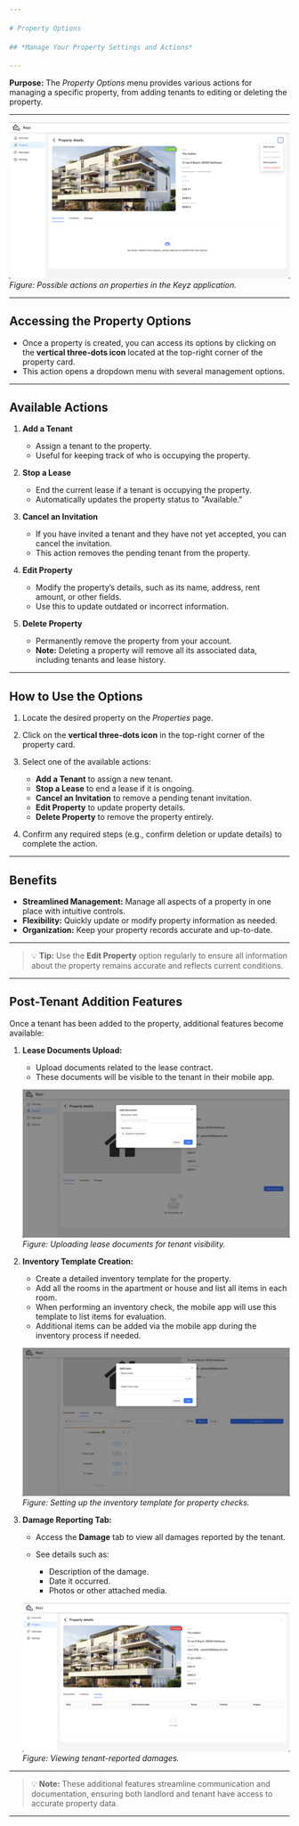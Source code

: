 ```yaml
---

# Property Options

## *Manage Your Property Settings and Actions*

---
```


**Purpose:**
The *Property Options* menu provides various actions for managing a specific property, from adding tenants to editing or deleting the property.

---

![Keyz Properties Page](../../Images/propertyActions.png)
*Figure: Possible actions on properties in the Keyz application.*

---

## **Accessing the Property Options**

* Once a property is created, you can access its options by clicking on the **vertical three-dots icon** located at the top-right corner of the property card.
* This action opens a dropdown menu with several management options.

---

## **Available Actions**

1. **Add a Tenant**

   * Assign a tenant to the property.
   * Useful for keeping track of who is occupying the property.

2. **Stop a Lease**

   * End the current lease if a tenant is occupying the property.
   * Automatically updates the property status to "Available."

3. **Cancel an Invitation**

   * If you have invited a tenant and they have not yet accepted, you can cancel the invitation.
   * This action removes the pending tenant from the property.

4. **Edit Property**

   * Modify the property’s details, such as its name, address, rent amount, or other fields.
   * Use this to update outdated or incorrect information.

5. **Delete Property**

   * Permanently remove the property from your account.
   * **Note:** Deleting a property will remove all its associated data, including tenants and lease history.

---

## **How to Use the Options**

1. Locate the desired property on the *Properties* page.
2. Click on the **vertical three-dots icon** in the top-right corner of the property card.
3. Select one of the available actions:

   * **Add a Tenant** to assign a new tenant.
   * **Stop a Lease** to end a lease if it is ongoing.
   * **Cancel an Invitation** to remove a pending tenant invitation.
   * **Edit Property** to update property details.
   * **Delete Property** to remove the property entirely.
4. Confirm any required steps (e.g., confirm deletion or update details) to complete the action.

---

## **Benefits**

* **Streamlined Management:** Manage all aspects of a property in one place with intuitive controls.
* **Flexibility:** Quickly update or modify property information as needed.
* **Organization:** Keep your property records accurate and up-to-date.

---

> 💡 **Tip:**
> Use the **Edit Property** option regularly to ensure all information about the property remains accurate and reflects current conditions.

---

## **Post-Tenant Addition Features**

Once a tenant has been added to the property, additional features become available:

1. **Lease Documents Upload:**

   * Upload documents related to the lease contract.
   * These documents will be visible to the tenant in their mobile app.

   ![Lease Documents Upload](../../Images/addDocument.png)
   *Figure: Uploading lease documents for tenant visibility.*

2. **Inventory Template Creation:**

   * Create a detailed inventory template for the property.
   * Add all the rooms in the apartment or house and list all items in each room.
   * When performing an inventory check, the mobile app will use this template to list items for evaluation.
   * Additional items can be added via the mobile app during the inventory process if needed.

   ![Inventory Template](../../Images/addRoom.png)
   *Figure: Setting up the inventory template for property checks.*

3. **Damage Reporting Tab:**

   * Access the **Damage** tab to view all damages reported by the tenant.
   * See details such as:

     * Description of the damage.
     * Date it occurred.
     * Photos or other attached media.

   ![Damage Tab](../../Images/damagesTab.png)
   *Figure: Viewing tenant-reported damages.*

---

> 💡 **Note:**
> These additional features streamline communication and documentation, ensuring both landlord and tenant have access to accurate property data.

---
